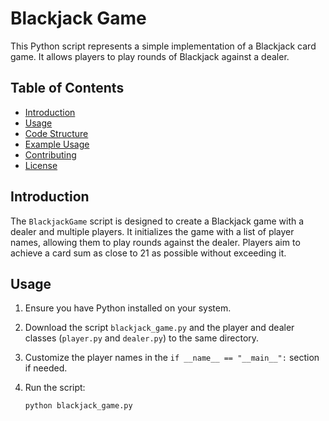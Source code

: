 # Blackjack Game

This Python script represents a simple implementation of a Blackjack card game. It allows players to play rounds of Blackjack against a dealer.

## Table of Contents

- [Introduction](#introduction)
- [Usage](#usage)
- [Code Structure](#code-structure)
- [Example Usage](#example-usage)
- [Contributing](#contributing)
- [License](#license)

## Introduction

The `BlackjackGame` script is designed to create a Blackjack game with a dealer and multiple players. It initializes the game with a list of player names, allowing them to play rounds against the dealer. Players aim to achieve a card sum as close to 21 as possible without exceeding it.

## Usage

1. Ensure you have Python installed on your system.

2. Download the script `blackjack_game.py` and the player and dealer classes (`player.py` and `dealer.py`) to the same directory.

3. Customize the player names in the `if __name__ == "__main__":` section if needed.

4. Run the script:

   ```shell
   python blackjack_game.py
